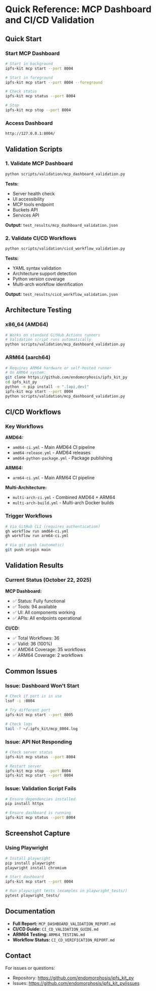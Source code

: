 # Quick Reference: MCP Dashboard and CI/CD Validation

## Quick Start

### Start MCP Dashboard
```bash
# Start in background
ipfs-kit mcp start --port 8004

# Start in foreground
ipfs-kit mcp start --port 8004 --foreground

# Check status
ipfs-kit mcp status --port 8004

# Stop
ipfs-kit mcp stop --port 8004
```

### Access Dashboard
```
http://127.0.0.1:8004/
```

## Validation Scripts

### 1. Validate MCP Dashboard
```bash
python scripts/validation/mcp_dashboard_validation.py
```

**Tests:**
- Server health check
- UI accessibility
- MCP tools endpoint
- Buckets API
- Services API

**Output:** `test_results/mcp_dashboard_validation.json`

### 2. Validate CI/CD Workflows
```bash
python scripts/validation/cicd_workflow_validation.py
```

**Tests:**
- YAML syntax validation
- Architecture support detection
- Python version coverage
- Multi-arch workflow identification

**Output:** `test_results/cicd_workflow_validation.json`

## Architecture Testing

### x86_64 (AMD64)
```bash
# Works on standard GitHub Actions runners
# Validation script runs automatically
python scripts/validation/mcp_dashboard_validation.py
```

### ARM64 (aarch64)
```bash
# Requires ARM64 hardware or self-hosted runner
# On ARM64 system:
git clone https://github.com/endomorphosis/ipfs_kit_py
cd ipfs_kit_py
python -m pip install -e ".[api,dev]"
ipfs-kit mcp start --port 8004
python scripts/validation/mcp_dashboard_validation.py
```

## CI/CD Workflows

### Key Workflows

**AMD64:**
- `amd64-ci.yml` - Main AMD64 CI pipeline
- `amd64-release.yml` - AMD64 releases
- `amd64-python-package.yml` - Package publishing

**ARM64:**
- `arm64-ci.yml` - Main ARM64 CI pipeline

**Multi-Architecture:**
- `multi-arch-ci.yml` - Combined AMD64 + ARM64
- `multi-arch-build.yml` - Multi-arch Docker builds

### Trigger Workflows
```bash
# Via GitHub CLI (requires authentication)
gh workflow run amd64-ci.yml
gh workflow run arm64-ci.yml

# Via git push (automatic)
git push origin main
```

## Validation Results

### Current Status (October 22, 2025)

**MCP Dashboard:**
- ✅ Status: Fully functional
- ✅ Tools: 94 available
- ✅ UI: All components working
- ✅ APIs: All endpoints operational

**CI/CD:**
- ✅ Total Workflows: 36
- ✅ Valid: 36 (100%)
- ✅ AMD64 Coverage: 35 workflows
- ✅ ARM64 Coverage: 2 workflows

## Common Issues

### Issue: Dashboard Won't Start
```bash
# Check if port is in use
lsof -i :8004

# Try different port
ipfs-kit mcp start --port 8005

# Check logs
tail -f ~/.ipfs_kit/mcp_8004.log
```

### Issue: API Not Responding
```bash
# Check server status
ipfs-kit mcp status --port 8004

# Restart server
ipfs-kit mcp stop --port 8004
ipfs-kit mcp start --port 8004
```

### Issue: Validation Script Fails
```bash
# Ensure dependencies installed
pip install httpx

# Ensure dashboard is running
ipfs-kit mcp status --port 8004
```

## Screenshot Capture

### Using Playwright
```bash
# Install playwright
pip install playwright
playwright install chromium

# Start dashboard
ipfs-kit mcp start --port 8004

# Run playwright tests (examples in playwright_tests/)
pytest playwright_tests/
```

## Documentation

- **Full Report:** `MCP_DASHBOARD_VALIDATION_REPORT.md`
- **CI/CD Guide:** `CI_CD_VALIDATION_GUIDE.md`
- **ARM64 Testing:** `ARM64_TESTING.md`
- **Workflow Status:** `CI_CD_VERIFICATION_REPORT.md`

## Contact

For issues or questions:
- Repository: https://github.com/endomorphosis/ipfs_kit_py
- Issues: https://github.com/endomorphosis/ipfs_kit_py/issues
